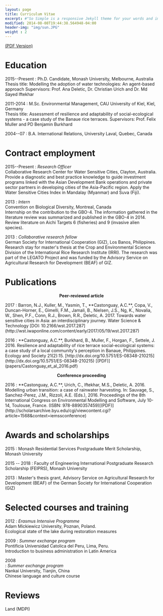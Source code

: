 ```yaml
---
layout: page
title: Curriculum Vitae
excerpt: #"So Simple is a responsive Jekyll theme for your words and images."
modified: 2014-08-08T19:44:38.564948-04:00
header-img: "img/sun.JPG"
weight : 2
---
```


[(PDF Version)](resume/cv.pdf) 
   
# Education

<p></p>
2015--Present
:    Ph.D. Candidate, Monash University, Melbourne, Australia   
     Thesis title: Modelling the adoption of water technologies:
An agent-based approach   
	 Supervisors: Prof. Ana Deletic, Dr. Christian Urich and Dr. Md Sayed Iftekhar  

<p></p>
<p></p>
2011-2014
:    M.Sc. Environmental Management, CAU University of Kiel, Kiel, Germany
     <br />
     Thesis title: Assessment of resilience and adaptability
of social-ecological systems - a case study of the
Banaue rice terraces.   
	 Supervisors: Prof. Felix Muller and PD Benjamin Burkhard  


<p></p>
2004--07
:    B.A. International Relations, University Laval, Quebec,
     Canada
<p></p>

# Contract employment

<p></p>

2015--Present
:    *Research Officer*  
Collaborative Research Center for Water Sensitive Cities,
Clayton, Australia.  
Provide a diagnostic and best practice knowledge to guide investment programs linked with the Asian
Development Bank operations and private sector partners in developing cities of the Asia-Pacific region. Apply the Water Sensitive Cities Index in Mandalay (Myanmar) and Suva (Fiji).

<p></p>

2013
:    *Intern*  
Convention on Biological Diversity, Montreal, Canada  
Internship on the contribution to the GBO-4.
The information gathered in the literature review
was summarized and published in the GBO-4 in 2014.
Review literature on Aichi Targets 6 (fisheries) and
9 (invasive alien species).

<p></p>

2013
:    *Collaborative research fellow*  
German Society for International Cooperation (GIZ),
Los Banos, Philippines.  
Research stay for master's thesis at the Crop and
Environmental Science Division of the International
Rice Research Institute (IRRI). The research was part of
the LEGATO Project and was funded by the Advisory
Service on Agricultural Research for Development
(BEAF) of GIZ.
<p></p>

# Publications
<p></p>
<center><b> Peer-reviewed article </b></center>
<p></p>
2017
:    Barron, N.J., Kuller, M., Yasmin, T., **Castonguay, A.C.**, Copa, V., Duncan-Horner, E., Gimelli, F.M., Jamali, B., Nielsen, J.S., Ng, K., Novalia, W., Shen, P.F., Conn, R.J., Brown, R.R., Deletic, A. 2017. Towards water sensitive cities in Asia: an interdisciplinary journey. Water Science & Technology [DOI: 10.2166/wst.2017.287](http://wst.iwaponline.com/content/early/2017/05/19/wst.2017.287)
<p></p>
2016
:    **Castonguay, A.C.**, Burkhard, B., Muller, F., Horgan, F., Settele, J. 2016. Resilience and adaptability of rice terrace social-ecological systems: a case study of a local community's perception in Banaue, Philippines. Ecology and Society 21(2):15. [http://dx.doi.org/10.5751/ES-08348-210215](http://dx.doi.org/10.5751/ES-08348-210215) [(PDF)](papers/Castonguay_et_al_2016.pdf) 
<p></p>
<center><b> Conference proceeding </b></center>
<p></p>
2016
:	**Castonguay, A.C.**, Urich, C., Iftekhar, M.S., Deletic, A. 2016. Modelling urban transition: a case of rainwater harvesting. In: Sauvage, S., Sanchez-Perez, J.M., Rizzoli, A.E. (Eds.), 2016. Proceedings of the 8th International Congress on Environmental Modelling and Software, July 10-14, Toulouse, France. (ISBN: 978-8890357459)[(PDF)](http://scholarsarchive.byu.edu/cgi/viewcontent.cgi?article=1568&context=iemssconference) 
 <p></p>
 
# Awards and scholarships

<p></p>

2015 
:    Monash Residential Services Postgraduate Merit Scholarship, Monash University

<p></p>

2015 -- 2018
:    Faculty of Engineering International Postgraduate Research Scholarship (FEIPRS), Monash University

<p></p>

2013
:    Master's thesis grant, Advisory Service on Agricultural Research for Development (BEAF) of the German Society for International Cooperation (GIZ)

<p></p>

# Selected courses and training

<p></p>

2012
:    *Erasmus Intensive Programme*  
Adam Mickiewicz University, Poznan, Poland.  
Ecological state of the lake during restoration
measures

<p></p>

2009
:    *Summer exchange program*  
Pontificia Universidad Catolica del Peru, Lima, Peru.  
Introduction to business administration in Latin America

<p></p>

2008  
:    *Summer exchange program*  
    Nankai University, Tianjin, China  
        Chinese language and culture course

# Reviews
Land (MDPI)

